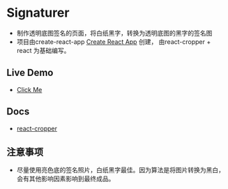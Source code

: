 # Signaturer 
- 制作透明底图签名的页面，将白纸黑字，转换为透明底图的黑字的签名图
- 项目由create-react-app  [Create React App](https://github.com/facebook/create-react-app) 创建， 由react-cropper + react 为基础编写。

## Live Demo
- [Click Me](https://wanntonn.github.io/signaturer/)
## Docs
- [react-cropper](https://github.com/react-cropper/react-cropper)

## 注意事项
- 尽量使用亮色底的签名照片，白纸黑字最佳。因为算法是将图片转换为黑白，会有其他影响因素影响到最终成品。

